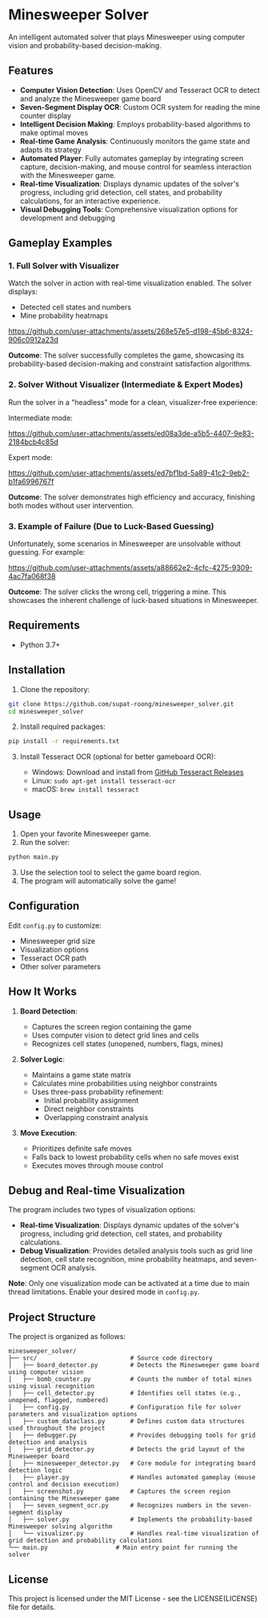 # Minesweeper Solver

An intelligent automated solver that plays Minesweeper using computer vision and probability-based decision-making.

## Features

- **Computer Vision Detection**: Uses OpenCV and Tesseract OCR to detect and analyze the Minesweeper game board
- **Seven-Segment Display OCR**: Custom OCR system for reading the mine counter display
- **Intelligent Decision Making**: Employs probability-based algorithms to make optimal moves
- **Real-time Game Analysis**: Continuously monitors the game state and adapts its strategy
- **Automated Player**: Fully automates gameplay by integrating screen capture, decision-making, and mouse control for seamless interaction with the Minesweeper game.
- **Real-time Visualization**: Displays dynamic updates of the solver's progress, including grid detection, cell states, and probability calculations, for an interactive experience.
- **Visual Debugging Tools**: Comprehensive visualization options for development and debugging

## Gameplay Examples

### 1. Full Solver with Visualizer

Watch the solver in action with real-time visualization enabled. The solver displays:

- Detected cell states and numbers
- Mine probability heatmaps



https://github.com/user-attachments/assets/268e57e5-d198-45b6-8324-906c0912a23d



**Outcome**: The solver successfully completes the game, showcasing its probability-based decision-making and constraint satisfaction algorithms.

### 2. Solver Without Visualizer (Intermediate & Expert Modes)

Run the solver in a "headless" mode for a clean, visualizer-free experience:

Intermediate mode:

https://github.com/user-attachments/assets/ed08a3de-a5b5-4407-9e83-2184bcb4c85d

Expert mode:

https://github.com/user-attachments/assets/ed7bf1bd-5a89-41c2-9eb2-b1fa6996767f

**Outcome**: The solver demonstrates high efficiency and accuracy, finishing both modes without user intervention.

### 3. Example of Failure (Due to Luck-Based Guessing)

Unfortunately, some scenarios in Minesweeper are unsolvable without guessing. For example:

https://github.com/user-attachments/assets/a88662e2-4cfc-4275-9309-4ac7fa068f38

**Outcome**: The solver clicks the wrong cell, triggering a mine. This showcases the inherent challenge of luck-based situations in Minesweeper.

## Requirements

- Python 3.7+

## Installation

1. Clone the repository:

```bash
git clone https://github.com/supat-roong/minesweeper_solver.git
cd minesweeper_solver
```

2. Install required packages:

```bash
pip install -r requirements.txt
```

3. Install Tesseract OCR (optional for better gameboard OCR):

   - Windows: Download and install from [GitHub Tesseract Releases](https://github.com/tesseract-ocr/tesseract.git)
   - Linux: `sudo apt-get install tesseract-ocr`
   - macOS: `brew install tesseract`

## Usage

1. Open your favorite Minesweeper game.
2. Run the solver:

```bash
python main.py
```

3. Use the selection tool to select the game board region.
4. The program will automatically solve the game!


## Configuration

Edit `config.py` to customize:

- Minesweeper grid size
- Visualization options
- Tesseract OCR path
- Other solver parameters

## How It Works

1. **Board Detection**:

   - Captures the screen region containing the game
   - Uses computer vision to detect grid lines and cells
   - Recognizes cell states (unopened, numbers, flags, mines)

2. **Solver Logic**:

   - Maintains a game state matrix
   - Calculates mine probabilities using neighbor constraints
   - Uses three-pass probability refinement:
     - Initial probability assignment
     - Direct neighbor constraints
     - Overlapping constraint analysis

3. **Move Execution**:

   - Prioritizes definite safe moves
   - Falls back to lowest probability cells when no safe moves exist
   - Executes moves through mouse control

## Debug and Real-time Visualization

The program includes two types of visualization options:

- **Real-time Visualization**: Displays dynamic updates of the solver's progress, including grid detection, cell states, and probability calculations.
- **Debug Visualization**: Provides detailed analysis tools such as grid line detection, cell state recognition, mine probability heatmaps, and seven-segment OCR analysis.

**Note**: Only one visualization mode can be activated at a time due to main thread limitations. Enable your desired mode in `config.py`.

## Project Structure
The project is organized as follows:

```
minesweeper_solver/
├── src/                          # Source code directory
│   ├── board_detector.py         # Detects the Minesweeper game board using computer vision
│   ├── bomb_counter.py           # Counts the number of total mines using visual recognition
│   ├── cell_detector.py          # Identifies cell states (e.g., unopened, flagged, numbered)
│   ├── config.py                 # Configuration file for solver parameters and visualization options
│   ├── custom_dataclass.py       # Defines custom data structures used throughout the project
│   ├── debugger.py               # Provides debugging tools for grid detection and analysis
│   ├── grid_detector.py          # Detects the grid layout of the Minesweeper board
│   ├── minesweeper_detector.py   # Core module for integrating board detection logic
│   ├── player.py                 # Handles automated gameplay (mouse control and decision execution)
│   ├── screenshot.py             # Captures the screen region containing the Minesweeper game
│   ├── seven_segment_ocr.py      # Recognizes numbers in the seven-segment display
│   ├── solver.py                 # Implements the probability-based Minesweeper solving algorithm
│   └── visualizer.py             # Handles real-time visualization of grid detection and probability calculations   
└── main.py                   # Main entry point for running the solver
```   

## License

This project is licensed under the MIT License - see the LICENSE(LICENSE) file for details.

